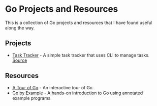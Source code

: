 # Go Projects and Resources

This is a collection of Go projects and resources that I have found useful along the way.

## Projects

- [Task Tracker](001-task-tracker/README.md) - A simple task tracker that uses CLI to manage tasks. [Source](https://roadmap.sh/projects/task-tracker)

## Resources

- [A Tour of Go](https://go.dev/tour) - An interactive tour of Go.
- [Go by Example](https://gobyexample.com/) - A hands-on introduction to Go using annotated example programs.
